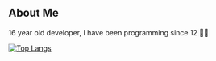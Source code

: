 ## About Me

16 year old developer, I have been programming since 12 👨‍💻

[![Top Langs](https://github-readme-stats.vercel.app/api/top-langs/?username=peytoncl&layout=compact)](https://github.com/anuraghazra/github-readme-stats)

